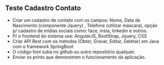 ## Teste Cadastro Contato

- Criar um cadastro de contato com os campos: Nome, Data de Nascimento (componente Jquery) , Telefone  (utilizar máscara), opção p/ cadastro de mídias sociais como: face, insta, linkedin e outros.
- P/ o frontend do sistema use: AngularJS, BootStrap, Jquery, CSS
- Criar API Rest com os métodos (Obter, Gravar, Editar, Deletar) em Java com o framework SpringBoot
- O código font suba no github ou outro repositório qualquer.
- Enviar os prints que demonstrem o funcionamento da aplicação.


